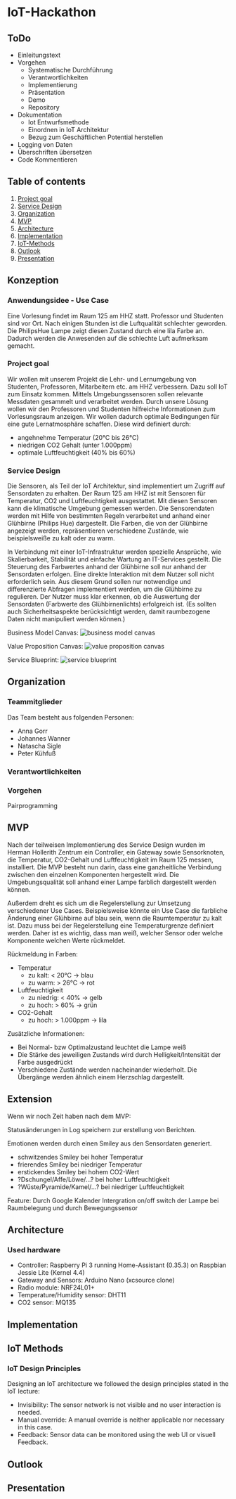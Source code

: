 # IoT-Hackathon



## ToDo
* Einleitungstext
* Vorgehen
  * Systematische Durchführung
  * Verantwortlichkeiten
  * Implementierung
  * Präsentation
  * Demo
  * Repository
* Dokumentation
  * Iot Entwurfsmethode
  * Einordnen in IoT Architektur
  * Bezug zum Geschäftlichen Potential herstellen
* Logging von Daten
* Überschriften übersetzen
* Code Kommentieren
 
## Table of contents
1. [Project goal](#Project-goal)
2. [Service Design](#Service-Design)
3. [Organization](#Organization)
4. [MVP](#MVP)
5. [Architecture](#Architecture)
6. [Implementation](#Implementation)
7. [IoT-Methods](#IoT-Methods)
8. [Outlook](#Outlook)
9. [Presentation](#Presentation)

## Konzeption

### Anwendungsidee - Use Case
Eine Vorlesung findet im Raum 125 am HHZ statt. Professor und Studenten sind vor Ort. Nach einigen Stunden ist die Luftqualität schlechter geworden. Die PhilipsHue Lampe zeigt diesen Zustand durch eine lila Farbe an. Dadurch werden die Anwesenden auf die schlechte Luft aufmerksam gemacht.

### Project goal
Wir wollen mit unserem Projekt die Lehr- und Lernumgebung von Studenten, Professoren, Mitarbeitern etc. am HHZ verbessern.
Dazu soll IoT zum Einsatz kommen. Mittels Umgebungssensoren sollen relevante Messdaten gesammelt und verarbeitet werden. Durch unsere Lösung wollen wir den Professoren und Studenten hilfreiche Informationen zum Vorlesungsraum anzeigen. Wir wollen dadurch optimale Bedingungen für eine gute Lernatmosphäre schaffen. Diese wird definiert durch: 
* angehnehme Temperatur (20°C bis 26°C)
* niedrigen CO2 Gehalt (unter 1.000ppm)
* optimale Luftfeuchtigkeit (40% bis 60%)

### Service Design
Die Sensoren, als Teil der IoT Architektur, sind implementiert um Zugriff auf Sensordaten zu erhalten. Der Raum 125 am HHZ ist mit Sensoren für Temperatur, CO2 und Luftfeuchtigkeit ausgestattet. Mit diesen Sensoren kann die klimatische Umgebung gemessen werden. Die Sensorendaten werden mit Hilfe von bestimmten Regeln verarbeitet und anhand einer Glühbirne (Philips Hue) dargestellt. Die Farben, die von der Glühbirne angezeigt werden, repräsentieren verschiedene Zustände, wie beispielsweiße zu kalt oder zu warm. 

In Verbindung mit einer IoT-Infrastruktur werden spezielle Ansprüche, wie Skalierbarkeit, Stabilität und einfache Wartung an IT-Services gestellt. Die Steuerung des Farbwertes anhand der Glühbirne soll nur anhand der Sensordaten erfolgen. Eine direkte Interaktion mit dem Nutzer soll nicht erforderlich sein. Aus diesem Grund sollen nur notwendige und differenzierte Abfragen implementiert werden, um die Glühbirne zu regulieren. Der Nutzer muss klar erkennen, ob die Auswertung der Sensordaten (Farbwerte des Glühbirnenlichts) erfolgreich ist. 
(Es sollten auch Sicherheitsaspekte berücksichtigt werden, damit raumbezogene Daten nicht manipuliert werden können.)

Business Model Canvas: 
![business model canvas](https://cloud.githubusercontent.com/assets/22808808/26324694/2215fd78-3f34-11e7-9d0e-6dbe2c55941c.jpg)

Value Proposition Canvas:
![value proposition canvas](https://cloud.githubusercontent.com/assets/22808808/26324695/224bac02-3f34-11e7-88a8-d603b9dba85f.jpg)

Service Blueprint:
![service blueprint](https://user-images.githubusercontent.com/28348801/27036723-0d95580a-4f86-11e7-936c-0126c50e8e5f.jpg)


## Organization

### Teammitglieder
Das Team besteht aus folgenden Personen:

* Anna Gorr
* Johannes Wanner
* Natascha Sigle
* Peter Kühfuß

### Verantwortlichkeiten


### Vorgehen
Pairprogramming

## MVP
Nach der teilweisen Implementierung des Service Design wurden im Herman Hollerith Zentrum ein Controller, ein Gateway sowie  Sensorknoten, die Temperatur, CO2-Gehalt und Luftfeuchtigkeit im Raum 125 messen, installiert.
Die MVP besteht nun darin, dass eine ganzheitliche Verbindung zwischen den einzelnen Komponenten hergestellt wird. Die Umgebungsqualität soll anhand einer Lampe farblich dargestellt werden können.

Außerdem dreht es sich um die Regelerstellung zur Umsetzung verschiedener Use Cases. Beispielsweise könnte ein Use Case die farbliche Änderung einer Glühbirne auf blau sein, wenn die Raumtemperatur zu kalt ist. Dazu muss bei der Regelerstellung eine Temperaturgrenze definiert werden. Daher ist es wichtig, dass man weiß, welcher Sensor oder welche Komponente welchen Werte rückmeldet.

Rückmeldung in Farben:
* Temperatur
  * zu kalt:    < 20°C     -> blau
  * zu warm:    > 26°C     -> rot
* Luftfeuchtigkeit
  * zu niedrig: < 40%      -> gelb
  * zu hoch:    > 60%      -> grün
* CO2-Gehalt
  * zu hoch:    > 1.000ppm -> lila

Zusätzliche Informationen:
* Bei Normal- bzw Optimalzustand leuchtet die Lampe weiß
* Die Stärke des jeweiligen Zustands wird durch Helligkeit/Intensität der Farbe ausgedrückt
* Verschiedene Zustände werden nacheinander wiederholt. Die Übergänge werden ähnlich einem Herzschlag dargestellt.

## Extension
Wenn wir noch Zeit haben nach dem MVP:

Statusänderungen in Log speichern zur erstellung von Berichten.

Emotionen werden durch einen Smiley aus den Sensordaten generiert.
 * schwitzendes Smiley bei hoher Temperatur 
 * frierendes Smiley bei niedriger Temperatur
 * erstickendes Smiley bei hohem CO2-Wert 
 * ?Dschungel/Affe/Löwe/...? bei hoher Luftfeuchtigkeit
 * ?Wüste/Pyramide/Kamel/...? bei niedriger Luftfeuchtigkeit
  
 Feature: Durch Google Kalender Intergration on/off switch der Lampe bei Raumbelegung und durch Bewegungssensor
 
## Architecture

### Used hardware
* Controller: Raspberry Pi 3 running Home-Assistant (0.35.3) on Raspbian Jessie Lite (Kernel 4.4)
* Gateway and Sensors: Arduino Nano (xcsource clone)
* Radio module: NRF24L01+
* Temperature/Humidity sensor: DHT11
* CO2 sensor: MQ135

## Implementation

## IoT Methods

### IoT Design Principles
Designing an IoT architecture we followed the design principles stated in the IoT lecture:

* Invisibility: The sensor network is not visible and no user interaction is needed.
* Manual override: A manual override is neither applicable nor necessary in this case.
* Feedback: Sensor data can be monitored using the web UI or visuell Feedback.

## Outlook

## Presentation
